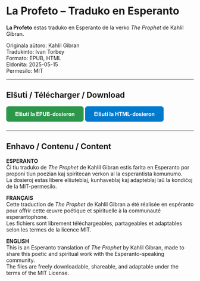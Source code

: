 # La Profeto – Traduko en Esperanto

**La Profeto** estas traduko en Esperanto de la verko *The Prophet* de Kahlil Gibran.

Originala aŭtoro: Kahlil Gibran  
Tradukinto: Ivan Torbey  
Formato: EPUB, HTML  
Eldonita: 2025-05-15  
Permesilo: MIT

---

##  Elŝuti / Télécharger / Download

<a href="./la-profeto.epub" style="display:inline-block;padding:12px 24px;background-color:#2c974b;color:white;text-decoration:none;border-radius:6px;font-weight:bold;margin-bottom:10px;">
 Elŝuti la EPUB-dosieron
</a>

<a href="./la-profeto.html" style="display:inline-block;padding:12px 24px;background-color:#007acc;color:white;text-decoration:none;border-radius:6px;font-weight:bold;">
 Elŝuti la HTML-dosieron
</a>


---

##  Enhavo / Contenu / Content

**ESPERANTO**  
Ĉi tiu traduko de *The Prophet* de Kahlil Gibran estis farita en Esperanto por proponi tiun poezian kaj spiritecan verkon al la esperantista komunumo.  
La dosieroj estas libere elŝuteblaj, kunhaveblaj kaj adapteblaj laŭ la kondiĉoj de la MIT-permesilo.

**FRANÇAIS**  
Cette traduction de *The Prophet* de Kahlil Gibran a été réalisée en espéranto pour offrir cette œuvre poétique et spirituelle à la communauté esperantophone.  
Les fichiers sont librement téléchargeables, partageables et adaptables selon les termes de la licence MIT.

**ENGLISH**  
This is an Esperanto translation of *The Prophet* by Kahlil Gibran, made to share this poetic and spiritual work with the Esperanto-speaking community.  
The files are freely downloadable, shareable, and adaptable under the terms of the MIT License.
